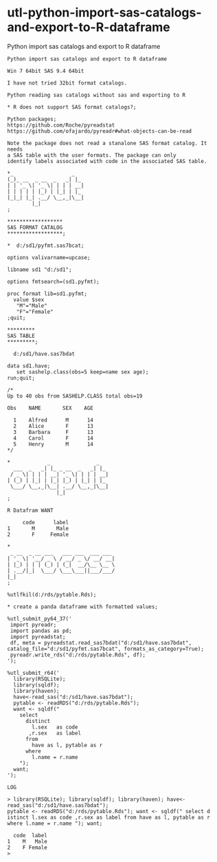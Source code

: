 # utl-python-import-sas-catalogs-and-export-to-R-dataframe
Python import sas catalogs and export to R dataframe

    Python import sas catalogs and export to R dataframe

    Win 7 64bit SAS 9.4 64bit

    I have not tried 32bit format catalogs.

    Python reading sas catalogs without sas and exporting to R

    * R does not support SAS format catalogs?;

    Python packages;
    https://github.com/Roche/pyreadstat
    https://github.com/ofajardo/pyreadr#what-objects-can-be-read

    Note the package does not read a stanalone SAS format catalog. It needs
    a SAS table with the user formats. The package can only
    identify labels associated with code in the associated SAS table.

    *_                   _
    (_)_ __  _ __  _   _| |_
    | | '_ \| '_ \| | | | __|
    | | | | | |_) | |_| | |_
    |_|_| |_| .__/ \__,_|\__|
            |_|
    ;

    ******************
    SAS FORMAT CATALOG
    ******************;

    *  d:/sd1/pyfmt.sas7bcat;

    options valivarname=upcase;

    libname sd1 "d:/sd1";

    options fmtsearch=(sd1.pyfmt);

    proc format lib=sd1.pyfmt;
      value $sex
       "M"="Male"
       "F"="Female"
    ;quit;

    *********
    SAS TABLE
    *********;

      d:/sd1/have.sas7bdat

    data sd1.have;
       set sashelp.class(obs=5 keep=name sex age);
    run;quit;

    /*
    Up to 40 obs from SASHELP.CLASS total obs=19

    Obs    NAME       SEX    AGE

      1    Alfred      M      14
      2    Alice       F      13
      3    Barbara     F      13
      4    Carol       F      14
      5    Henry       M      14
    */

    *            _               _
      ___  _   _| |_ _ __  _   _| |_
     / _ \| | | | __| '_ \| | | | __|
    | (_) | |_| | |_| |_) | |_| | |_
     \___/ \__,_|\__| .__/ \__,_|\__|
                    |_|
    ;

    R Datafram WANT

         code      label
    1       M       Male
    2       F     Female

    *
     _ __  _ __ ___   ___ ___  ___ ___
    | '_ \| '__/ _ \ / __/ _ \/ __/ __|
    | |_) | | | (_) | (_|  __/\__ \__ \
    | .__/|_|  \___/ \___\___||___/___/
    |_|
    ;

    %utlfkil(d:/rds/pytable.Rds);

    * create a panda dataframe with formatted values;

    %utl_submit_py64_37('
     import pyreadr;
     import pandas as pd;
     import pyreadstat;
     df, meta = pyreadstat.read_sas7bdat("d:/sd1/have.sas7bdat",
    catalog_file="d:/sd1/pyfmt.sas7bcat", formats_as_category=True);
     pyreadr.write_rds("d:/rds/pytable.Rds", df);
    ');

    %utl_submit_r64('
      library(RSQLite);
      library(sqldf);
      library(haven);
      have<-read_sas("d:/sd1/have.sas7bdat");
      pytable <- readRDS("d:/rds/pytable.Rds");
      want <- sqldf("
        select
          distinct
            l.sex   as code
           ,r.sex   as label
          from
            have as l, pytable as r
          where
            l.name = r.name
        ");
      want;
    ');

    LOG

    > library(RSQLite); library(sqldf); library(haven); have<-read_sas("d:/sd1/have.sas7bdat");
    pytable <- readRDS("d:/rds/pytable.Rds"); want <- sqldf(" select d
    istinct l.sex as code ,r.sex as label from have as l, pytable as r where l.name = r.name "); want;

      code  label
    1    M   Male
    2    F Female
    >


